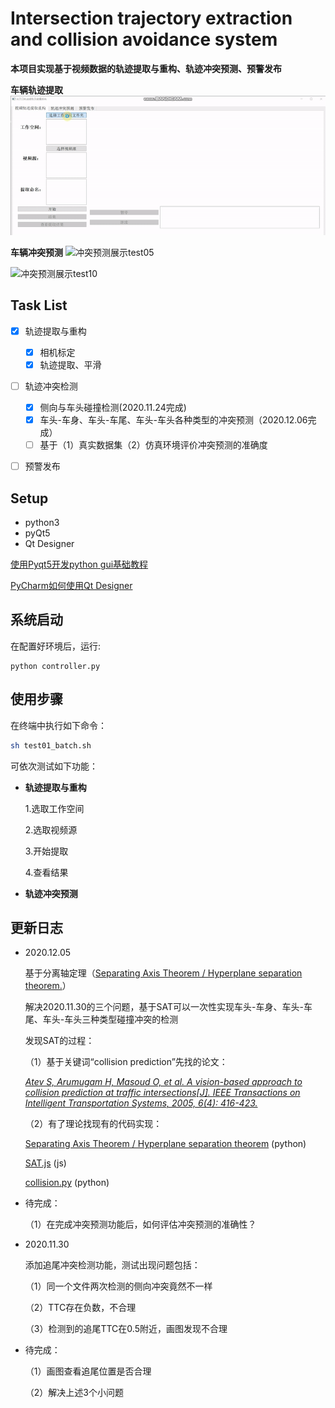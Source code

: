 # Intersection trajectory extraction and collision avoidance system
**本项目实现基于视频数据的轨迹提取与重构、轨迹冲突预测、预警发布**

**车辆轨迹提取**
![操作展示](pic.gif)


**车辆冲突预测**
![冲突预测展示test05](conflict_prediect_05.gif)

![冲突预测展示test10](conflict_10.gif)


## Task List

- [x] 轨迹提取与重构
    - [x] 相机标定
    - [x] 轨迹提取、平滑

- [ ] 轨迹冲突检测
    - [x] 侧向与车头碰撞检测(2020.11.24完成)
    - [x] 车头-车身、车头-车尾、车头-车头各种类型的冲突预测（2020.12.06完成）
    - [ ] 基于（1）真实数据集（2）仿真环境评价冲突预测的准确度

- [ ] 预警发布


## Setup
 - python3
 - pyQt5
 - Qt Designer 
    
[使用Pyqt5开发python gui基础教程](https://blog.csdn.net/qq_38412868/article/details/88972863)

[PyCharm如何使用Qt Designer](https://blog.csdn.net/stone0823/article/details/104101130)

## 系统启动

在配置好环境后，运行:

```pyhthon
python controller.py
```


## 使用步骤

在终端中执行如下命令：
```bash
sh test01_batch.sh
```

可依次测试如下功能：

- **轨迹提取与重构**

    1.选取工作空间
    
    2.选取视频源
    
    3.开始提取
    
    4.查看结果
- **轨迹冲突预测**


    
## 更新日志

- 2020.12.05

   基于分离轴定理（[Separating Axis Theorem / Hyperplane separation theorem.](https://en.wikipedia.org/wiki/Hyperplane_separation_theorem)）
   
    解决2020.11.30的三个问题，基于SAT可以一次性实现车头-车身、车头-车尾、车头-车头三种类型碰撞冲突的检测

    发现SAT的过程：

     （1）基于关键词“collision prediction”先找的论文：
     
     *[Atev S, Arumugam H, Masoud O, et al. A vision-based approach to collision prediction at traffic intersections[J]. IEEE Transactions on Intelligent Transportation Systems, 2005, 6(4): 416-423.](https://ieeexplore.ieee.org/document/1549845)*
     
     （2）有了理论找现有的代码实现：
            
     [Separating Axis Theorem / Hyperplane separation theorem](https://github.com/JuantAldea/Separating-Axis-Theorem)
    (python)
    
    [SAT.js](https://github.com/jriecken/sat-js)
    (js)
    
    [collision.py](https://github.com/qwertyquerty/collision)
    (python)
 
 - 待完成：
 
    （1）在完成冲突预测功能后，如何评估冲突预测的准确性？   
    
    
- 2020.11.30 

    添加追尾冲突检测功能，测试出现问题包括：
  
  （1）同一个文件两次检测的侧向冲突竟然不一样
  
  （2）TTC存在负数，不合理
 
  （3）检测到的追尾TTC在0.5附近，画图发现不合理

- 待完成：
  
  （1）画图查看追尾位置是否合理
 
  （2）解决上述3个小问题
    
